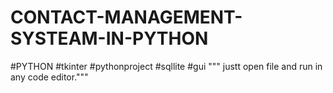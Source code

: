 # CONTACT-MANAGEMENT-SYSTEAM-IN-PYTHON
#PYTHON #tkinter #pythonproject #sqllite #gui
""" justt open file and run in any code  editor."""
